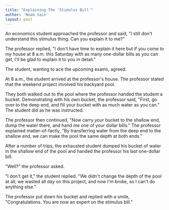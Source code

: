 ```yaml
---
title: "Explaining The 'Stimulus Bill'"
author: 'Noam Sain'
layout: post
---
```


An economics student approached the professor and said, "I still don't understand this stimulus thing. Can you explain it to me?"

The professor replied, "I don't have time to explain it here but if you come to my house at 8 a.m. this Saturday with as many one-dollar bills as you can get, I'll be glad to explain it to you in detail."

The student, wanting to ace the upcoming exams, agreed.

At 8 a.m., the student arrived at the professor's house. The professor stated that the weekend project involved his backyard pool.

They both walked out to the pool where the professor handed the student a bucket. Demonstrating with his own bucket, the professor said, "First, go over to the deep end, and fill your bucket with as much water as you can." The student did as he was instructed.

The professor then continued, "Now carry your bucket to the shallow end, dump the water there, and hand me one of your dollar bills." The professor explained matter-of-factly, "By transferring water from the deep end to the shallow end, we can make the pool the same depth at both ends."

After a number of trips, the exhausted student dumped his bucket of water in the shallow end of the pool and handed the professor his last one-dollar bill.

"Well?" the professor asked.

"I don't get it," the student replied. "We didn't change the depth of the pool at all, we wasted all day on this project, and now I'm broke, so I can't do anything else."

The professor put down his bucket and replied with a smile, "Congratulations. You are now an expert on the stimulus bill."
